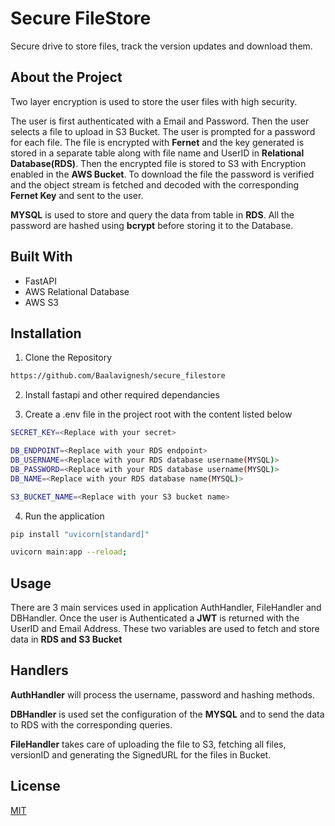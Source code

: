 # Secure FileStore

Secure drive to store files, track the version updates and download them. 

## About the Project
Two layer encryption is used to store the user files with high security. 

The user is first authenticated with a Email and Password. Then the user selects a file to upload in S3 Bucket. The user is prompted for a password for each file. The file is encrypted with **Fernet** and the key generated is stored in a separate table along with file name and UserID in **Relational Database(RDS)**. Then the encrypted file is stored to S3 with Encryption enabled in the **AWS Bucket**. To download the file the password is verified and the object stream is fetched and decoded with the corresponding **Fernet Key** and sent to the user. 

**MYSQL** is used to store and query the data from table in **RDS**. All the password are hashed using **bcrypt** before storing it to the Database. 

## Built With
- FastAPI
- AWS Relational Database
- AWS S3


## Installation

1. Clone the Repository
```bash
https://github.com/Baalavignesh/secure_filestore
```

2. Install fastapi and other required dependancies

3. Create a .env file in the project root with the content listed below
```bash
SECRET_KEY=<Replace with your secret>

DB_ENDPOINT=<Replace with your RDS endpoint>
DB_USERNAME=<Replace with your RDS database username(MYSQL)>
DB_PASSWORD=<Replace with your RDS database username(MYSQL)>
DB_NAME=<Replace with your RDS database name(MYSQL)>

S3_BUCKET_NAME=<Replace with your S3 bucket name>
```

4. Run the application
```bash
pip install "uvicorn[standard]"

uvicorn main:app --reload;
```

## Usage

There are 3 main services used in application AuthHandler, FileHandler and DBHandler. Once the user is Authenticated a **JWT** is returned with the UserID and Email Address. These two variables are used to fetch and store data in **RDS and S3 Bucket**

## Handlers

**AuthHandler** will process the username, password and hashing methods. 

**DBHandler** is used set the configuration of the **MYSQL** and to send the data to RDS with the corresponding queries.

 **FileHandler** takes care of uploading the file to S3, fetching all files, versionID and generating the SignedURL for the files in Bucket.


## License
[MIT](https://choosealicense.com/licenses/mit/)
